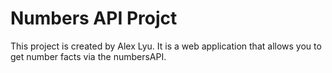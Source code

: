 # Numbers API Projct

This project is created by Alex Lyu. It is a web application that allows you to get number facts via the numbersAPI.